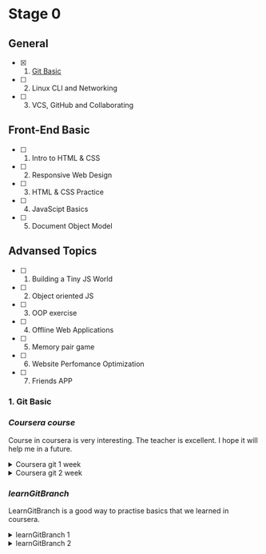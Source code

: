 # Stage 0

## General
- [X] 1. [Git Basic](#1-git-basic)
- [ ] 2. Linux CLI and Networking
- [ ] 3. VCS, GitHub and Collaborating

## Front-End Basic
- [ ] 1. Intro to HTML & CSS
- [ ] 2. Responsive Web Design
- [ ] 3. HTML & CSS Practice
- [ ] 4. JavaScipt Basics
- [ ] 5. Document Object Model 

## Advansed Topics
- [ ] 1. Building a Tiny JS World
- [ ] 2. Object oriented JS
- [ ] 3. OOP exercise
- [ ] 4. Offline Web Applications
- [ ] 5. Memory pair game
- [ ] 6. Website Perfomance Optimization 
- [ ] 7. Friends APP

### 1. Git Basic 
###  _Coursera course_

Course in coursera is very interesting. The teacher is excellent. I hope it will help me in a future.
<details><summary>Coursera git 1 week</summary> 

  ![Coursera git 1 week](gitbasic/coursera1.png)
</details>
<details><summary>Coursera git 2 week</summary> 

  ![Coursera git 2 week](gitbasic/coursera1.png)
</details>

### _learnGitBranch_

LearnGitBranch is a good way to practise basics that we learned in coursera.
<details><summary>learnGitBranch 1</summary> 

  ![learnGitBranch 1](gitbasic/learningbraching1.png)
</details>
<details><summary>learnGitBranch 2</summary> 

  ![learnGitBranch 2](gitbasic/learningbraching2.png)
</details>
